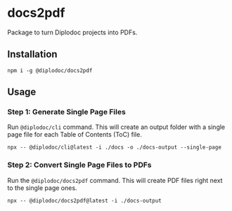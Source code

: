 # docs2pdf

Package to turn Diplodoc projects into PDFs.

## Installation

```
npm i -g @diplodoc/docs2pdf
```

## Usage

### Step 1: Generate Single Page Files

Run `@diplodoc/cli` command. This will create an output folder with a single page file for each Table of Contents (ToC) file.

```
npx -- @diplodoc/cli@latest -i ./docs -o ./docs-output --single-page
```

### Step 2: Convert Single Page Files to PDFs

Run the `@diplodoc/docs2pdf` command. This will create PDF files right next to the single page ones.

```
npx -- @diplodoc/docs2pdf@latest -i ./docs-output
```
